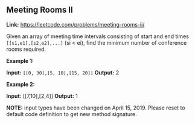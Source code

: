 ## Meeting Rooms II

**Link:** https://leetcode.com/problems/meeting-rooms-ii/

Given an array of meeting time intervals consisting of start and end times `[[s1,e1],[s2,e2],...]` (si < ei), find the minimum number of conference rooms required.

**Example 1:**

**Input:** `[[0, 30],[5, 10],[15, 20]]`
**Output:** 2

**Example 2:**

**Input:** \[\[7,10\],\[2,4\]\]
**Output:** 1

**NOTE:** input types have been changed on April 15, 2019. Please reset to default code definition to get new method signature.